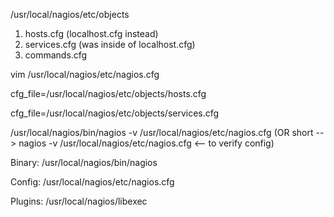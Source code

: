 <!-- check for all 3 files to exist -->

/usr/local/nagios/etc/objects

1.  hosts.cfg (localhost.cfg instead)
2.  services.cfg (was inside of localhost.cfg)
3.  commands.cfg

<!-- [OPTIONAL] To update nagios.cfg and indicate newly created files -->

vim /usr/local/nagios/etc/nagios.cfg

cfg_file=/usr/local/nagios/etc/objects/hosts.cfg

cfg_file=/usr/local/nagios/etc/objects/services.cfg

<!-- [!IMPORTANT] To perform preflight check(to verify that files in nagios.cfg are valid) -->

/usr/local/nagios/bin/nagios -v /usr/local/nagios/etc/nagios.cfg (OR short --> nagios -v /usr/local/nagios/etc/nagios.cfg <-- to verify config)

<!-- [!IMPORTANT] FILE PATHS -->

Binary: /usr/local/nagios/bin/nagios

Config: /usr/local/nagios/etc/nagios.cfg

Plugins: /usr/local/nagios/libexec
